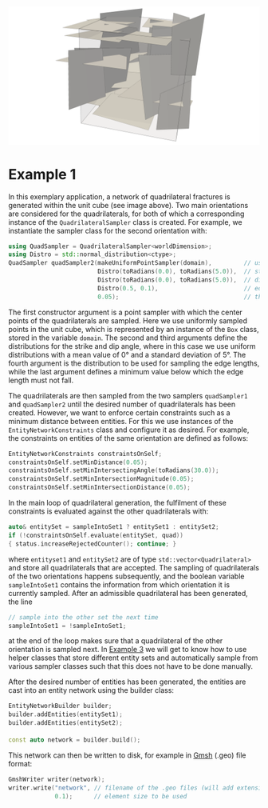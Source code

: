 <!--- Example picture --->
<p align="center">
    <img src="../../doc/img/example1_network.png" alt="frackit example 1" width="800"/>
</p>

Example 1
=========

In this exemplary application, a network of quadrilateral fractures is generated
within the unit cube (see image above).
Two main orientations are considered for the quadrilaterals, for both of which
a corresponding instance of the `QuadrilateralSampler` class is created.
For example, we instantiate the sampler class for the second orientation with:

```cpp
using QuadSampler = QuadrilateralSampler<worldDimension>;
using Distro = std::normal_distribution<ctype>;
QuadSampler quadSampler2(makeUniformPointSampler(domain),         // use a new point sampler instance!
                         Distro(toRadians(0.0), toRadians(5.0)),  // strike angle: mean value & standard deviation
                         Distro(toRadians(0.0), toRadians(5.0)),  // dip angle: mean value & standard deviation
                         Distro(0.5, 0.1),                        // edge length: mean value & standard deviation
                         0.05);                                   // threshold for minimum edge length
```

The first constructor argument is a point sampler with which the center points of
the quadrilaterals are sampled. Here we use uniformly sampled points in the unit
cube, which is represented by an instance of the `Box` class,  stored in the
variable `domain`. The second and third arguments define the distributions for
the strike and dip angle, where in this case we use uniform distributions with
a mean value of 0° and a standard deviation of 5°. The fourth argument is the
distribution to be used for sampling the edge lengths, while the last argument
defines a minimum value below which the edge length must not fall.

The quadrilaterals are then sampled from the two samplers `quadSampler1` and `quadSampler2`
until the desired number of quadrilaterals has been created. However, we want to
enforce certain constraints such as a minimum distance between entities. For this
we use instances of the `EntityNetworkConstraints` class and configure it as desired.
For example, the constraints on entities of the same orientation are defined as follows:

```cpp
EntityNetworkConstraints constraintsOnSelf;
constraintsOnSelf.setMinDistance(0.05);
constraintsOnSelf.setMinIntersectingAngle(toRadians(30.0));
constraintsOnSelf.setMinIntersectionMagnitude(0.05);
constraintsOnSelf.setMinIntersectionDistance(0.05);
```

In the main loop of quadrilateral generation, the fulfilment of these constraints is
evaluated against the other quadrilaterals with:

```cpp
auto& entitySet = sampleIntoSet1 ? entitySet1 : entitySet2;
if (!constraintsOnSelf.evaluate(entitySet, quad))
{ status.increaseRejectedCounter(); continue; }
```

where `entityset1` and `entitySet2` are of type `std::vector<Quadrilateral>` and
store all quadrilaterals that are accepted. The sampling of quadrilaterals of the
two orientations happens subsequently, and the boolean variable `sampleIntoSet1`
contains the information from which orientation it is currently sampled. After an
admissible quadrilateral has been generated, the line

```cpp
// sample into the other set the next time
sampleIntoSet1 = !sampleIntoSet1;
```

at the end of the loop makes sure that a quadrilateral of the other orientation
is sampled next. In [Example 3][0] we will get to know how to use helper classes
that store different entity sets and automatically sample from various sampler
classes such that this does not have to be done manually.

After the desired number of entities has been generated, the entities are cast
into an entity network using the builder class:

```cpp
EntityNetworkBuilder builder;
builder.addEntities(entitySet1);
builder.addEntities(entitySet2);

const auto network = builder.build();
```

This network can then be written to disk, for example in [Gmsh][1] (.geo) file format:

```cpp
GmshWriter writer(network);
writer.write("network", // filename of the .geo files (will add extension .geo automatically)
             0.1);      // element size to be used
```

[0]: https://git.iws.uni-stuttgart.de/DennisGlaeser/frackit/tree/master/appl/example3
[1]: http://gmsh.info/
